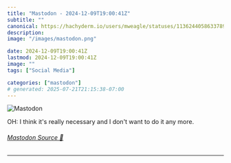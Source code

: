 ```yaml
---
title: "Mastodon - 2024-12-09T19:00:41Z"
subtitle: ""
canonical: https://hachyderm.io/users/mweagle/statuses/113624405863378946
description:
image: "/images/mastodon.png"

date: 2024-12-09T19:00:41Z
lastmod: 2024-12-09T19:00:41Z
image: ""
tags: ["Social Media"]

categories: ["mastodon"]
# generated: 2025-07-21T21:15:38-07:00
---
```

![Mastodon](/images/mastodon.png)

<p>OH: I think it&#39;s really necessary and I don&#39;t want to do it any more.</p>


###### [Mastodon Source 🐘](https://hachyderm.io/@mweagle/113624405863378946)

___
